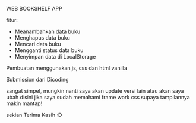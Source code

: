 WEB BOOKSHELF APP


fitur:
- Meanambahkan data buku
- Menghapus data buku
- Mencari data buku
- Mengganti status data buku
- Menyimpan data di LocalStorage 

Pembuatan menggunakan js, css dan html vanilla 

Submission dari Dicoding

sangat simpel, mungkin nanti saya akan update versi lain atau akan saya ubah disini
jika saya sudah memahami frame work css supaya tampilannya makin mantap!

sekian Terima Kasih :D
